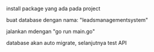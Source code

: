 install package yang ada pada project

buat database dengan nama:
"leadsmanagementsystem"

jalankan mdengan "go run main.go"

database akan auto migrate, selanjutnya test API

